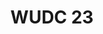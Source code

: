 ---
title: "WUDC 23"
year: 2023
lang: "English"
tab: ""
country: "Sapin"
city: "Madrid"
authors: ['Klaudia Maciejewska', 'Njuguna Macharia', 'Ruth Silcoff', 'Sher May Nar', 'Jessica Musulin', 'Lovro Šprem', 'SOURODIP PAUL']
isMajor: True
layout: "tournament"
categories: ["tournaments"]
---